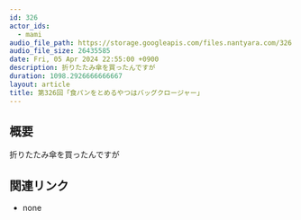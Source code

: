 ```yaml
---
id: 326
actor_ids:
  - mami
audio_file_path: https://storage.googleapis.com/files.nantyara.com/326.mp3
audio_file_size: 26435585
date: Fri, 05 Apr 2024 22:55:00 +0900
description: 折りたたみ傘を買ったんですが
duration: 1098.2926666666667
layout: article
title: 第326回「食パンをとめるやつはバッグクロージャー」
---
```

## 概要

折りたたみ傘を買ったんですが

## 関連リンク

* none
